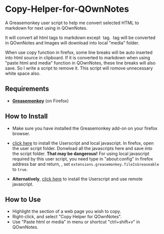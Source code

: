# Copy-Helper-for-QOwnNotes

A Greasemonkey user script to help me convert selected HTML to markdown for next using in QOwnNotes.

It will convert all html tags to markdown except <img> tag. <img> tag will be converted in QOwnNotes and Images will download into local "media" folder. 

When use copy function in firefox, some line breaks will be auto inserted into html source in clipboard. If it is converted to markdown when using "paste html and media" function in QOwnNotes, these line breaks will also save. So I write a script to remove it. This script will romove unnecessary white space also.


## Requirements

* [**Greasemonkey**](https://addons.mozilla.org/en-US/firefox/addon/greasemonkey/) (on Firefox)


## How to Install

* Make sure you have installed the Greasemonkey add-on on your firefox browser.

* [click here](https://github.com/vanleo2001/Copy-Helper-for-QOwnNotes-script/raw/master/Copy-Helper-for-QOwnNotes_local.user.js) to install the Userscript and local javascript. In firefox, open the user script folder. Donwload all the javascripts here and save into the script folder. **That may be dangerous!** For using local javascript required by this user script, you need type in "about:config" in firefox address bar and return, , set `extensions.greasemonkey.fileIsGreaseable` to `true`. 

* **Alternatively**, [click here](https://github.com/vanleo2001/Copy-Helper-for-QOwnNotes-script/raw/master/Copy-Helper-for-QOwnNotes_remote.user.js) to install the Userscript and use remote javascript.

## How to Use
* Highlight the section of a web page you wish to copy.
* Right-click, and select "Copy Helper for QOwnNotes".
* Use "Paste html or media" in menu or shortcut "ctrl+shift+v" in QOwnNotes.